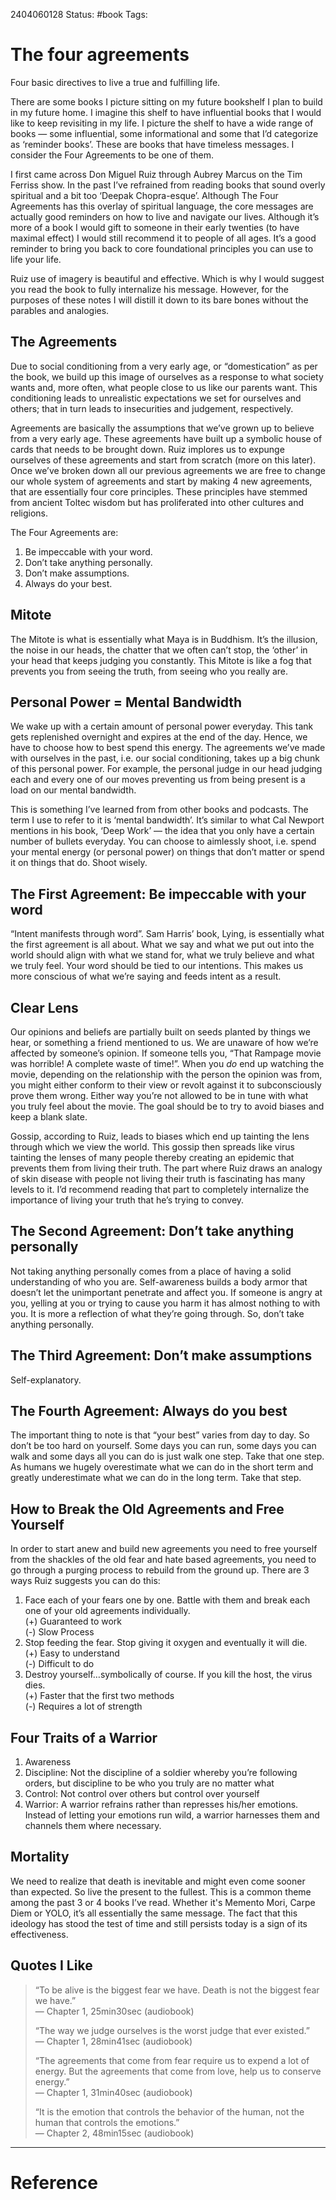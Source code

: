 2404060128
	Status: #book 
		Tags: 

# The four agreements


Four basic directives to live a true and fulfilling life.

There are some books I picture sitting on my future bookshelf I plan to build in my future home. I imagine this shelf to have influential books that I would like to keep revisiting in my life. I picture the shelf to have a wide range of books — some influential, some informational and some that I’d categorize as ‘reminder books’. These are books that have timeless messages. I consider the Four Agreements to be one of them.

I first came across Don Miguel Ruiz through Aubrey Marcus on the Tim Ferriss show. In the past I’ve refrained from reading books that sound overly spiritual and a bit too ‘Deepak Chopra-esque’. Although The Four Agreements has this overlay of spiritual language, the core messages are actually good reminders on how to live and navigate our lives. Although it’s more of a book I would gift to someone in their early twenties (to have maximal effect) I would still recommend it to people of all ages. It’s a good reminder to bring you back to core foundational principles you can use to life your life.

Ruiz use of imagery is beautiful and effective. Which is why I would suggest you read the book to fully internalize his message. However, for the purposes of these notes I will distill it down to its bare bones without the parables and analogies.

## The Agreements

Due to social conditioning from a very early age, or “domestication” as per the book, we build up this image of ourselves as a response to what society wants and, more often, what people close to us like our parents want. This conditioning leads to unrealistic expectations we set for ourselves and others; that in turn leads to insecurities and judgement, respectively.

Agreements are basically the assumptions that we’ve grown up to believe from a very early age. These agreements have built up a symbolic house of cards that needs to be brought down. Ruiz implores us to expunge ourselves of these agreements and start from scratch (more on this later). Once we’ve broken down all our previous agreements we are free to change our whole system of agreements and start by making 4 new agreements, that are essentially four core principles. These principles have stemmed from ancient Toltec wisdom but has proliferated into other cultures and religions.

The Four Agreements are:

1. Be impeccable with your word.
2. Don’t take anything personally.
3. Don’t make assumptions.
4. Always do your best.

## Mitote

The Mitote is what is essentially what Maya is in Buddhism. It’s the illusion, the noise in our heads, the chatter that we often can’t stop, the ‘other’ in your head that keeps judging you constantly. This Mitote is like a fog that prevents you from seeing the truth, from seeing who you really are.

## Personal Power = Mental Bandwidth

We wake up with a certain amount of personal power everyday. This tank gets replenished overnight and expires at the end of the day. Hence, we have to choose how to best spend this energy. The agreements we’ve made with ourselves in the past, i.e. our social conditioning, takes up a big chunk of this personal power. For example, the personal judge in our head judging each and every one of our moves preventing us from being present is a load on our mental bandwidth.

This is something I’ve learned from from other books and podcasts. The term I use to refer to it is ‘mental bandwidth’. It’s similar to what Cal Newport mentions in his book, ‘Deep Work’ — the idea that you only have a certain number of bullets everyday. You can choose to aimlessly shoot, i.e. spend your mental energy (or personal power) on things that don’t matter or spend it on things that do. Shoot wisely.

## The First Agreement: Be impeccable with your word

“Intent manifests through word”. Sam Harris’ book, Lying, is essentially what the first agreement is all about. What we say and what we put out into the world should align with what we stand for, what we truly believe and what we truly feel. Your word should be tied to our intentions. This makes us more conscious of what we’re saying and feeds intent as a result. 
## Clear Lens

Our opinions and beliefs are partially built on seeds planted by things we hear, or something a friend mentioned to us. We are unaware of how we’re affected by someone’s opinion. If someone tells you, “That Rampage movie was horrible! A complete waste of time!”. When you _do_ end up watching the movie, depending on the relationship with the person the opinion was from, you might either conform to their view or revolt against it to subconsciously prove them wrong. Either way you’re not allowed to be in tune with what you truly feel about the movie. The goal should be to try to avoid biases and keep a blank slate.

Gossip, according to Ruiz, leads to biases which end up tainting the lens through which we view the world. This gossip then spreads like virus tainting the lenses of many people thereby creating an epidemic that prevents them from living their truth. The part where Ruiz draws an analogy of skin disease with people not living their truth is fascinating has many levels to it. I’d recommend reading that part to completely internalize the importance of living your truth that he’s trying to convey.

## The Second Agreement: Don’t take anything personally

Not taking anything personally comes from a place of having a solid understanding of who you are. Self-awareness builds a body armor that doesn’t let the unimportant penetrate and affect you. If someone is angry at you, yelling at you or trying to cause you harm it has almost nothing to with you. It is more a reflection of what they’re going through. So, don’t take anything personally.

## The Third Agreement: Don’t make assumptions

Self-explanatory.

## The Fourth Agreement: Always do you best

The important thing to note is that “your best” varies from day to day. So don’t be too hard on yourself. Some days you can run, some days you can walk and some days all you can do is just walk one step. Take that one step. As humans we hugely overestimate what we can do in the short term and greatly underestimate what we can do in the long term. Take that step.

## How to Break the Old Agreements and Free Yourself

In order to start anew and build new agreements you need to free yourself from the shackles of the old fear and hate based agreements, you need to go through a purging process to rebuild from the ground up. There are 3 ways Ruiz suggests you can do this:

1. Face each of your fears one by one. Battle with them and break each one of your old agreements individually.  
    (+) Guaranteed to work  
    (-) Slow Process
2. Stop feeding the fear. Stop giving it oxygen and eventually it will die.  
    (+) Easy to understand  
    (-) Difficult to do
3. Destroy yourself…symbolically of course. If you kill the host, the virus dies.  
    (+) Faster that the first two methods  
    (-) Requires a lot of strength

## Four Traits of a Warrior

1. Awareness
2. Discipline: Not the discipline of a soldier whereby you’re following orders, but discipline to be who you truly are no matter what
3. Control: Not control over others but control over yourself
4. Warrior: A warrior refrains rather than represses his/her emotions. Instead of letting your emotions run wild, a warrior harnesses them and channels them where necessary.

## Mortality

We need to realize that death is inevitable and might even come sooner than expected. So live the present to the fullest. This is a common theme among the past 3 or 4 books I’ve read. Whether it's Memento Mori, Carpe Diem or YOLO, it’s all essentially the same message. The fact that this ideology has stood the test of time and still persists today is a sign of its effectiveness.

## Quotes I Like

> “To be alive is the biggest fear we have. Death is not the biggest fear we have.”  
> — Chapter 1, 25min30sec (audiobook)
> 
> “The way we judge ourselves is the worst judge that ever existed.”  
> — Chapter 1, 28min41sec (audiobook)
> 
> “The agreements that come from fear require us to expend a lot of energy. But the agreements that come from love, help us to conserve energy.”  
> — Chapter 1, 31min40sec (audiobook)
> 
> “It is the emotion that controls the behavior of the human, not the human that controls the emotions.”  
> — Chapter 2, 48min15sec (audiobook)

---
# Reference
